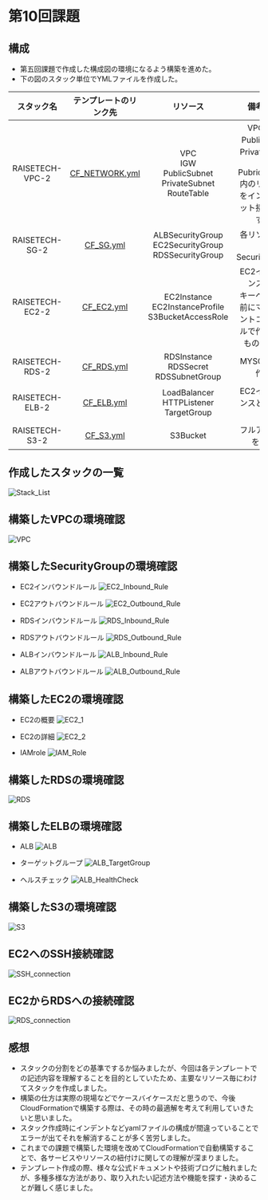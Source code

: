 # 第10回課題

## 構成
* 第五回課題で作成した構成図の環境になるよう構築を進めた。
* 下の図のスタック単位でYMLファイルを作成した。

| スタック名 | テンプレートのリンク先 | リソース | 備考など |
|:----------------:|:----------------:|:----------------:|:----------------:|
|RAISETECH-VPC-2|[CF_NETWORK.yml](lecture10_yml/CF_NETWORK.yml)|VPC<br>IGW<br>PublicSubnet<br>PrivateSubnet<br>RouteTable</br>|VPCのID<br>Public2つとPrivate2つのID<br>PubricSubnet内のリソースをインターネット接続可にする|
|RAISETECH-SG-2|[CF_SG.yml](lecture10_yml/CF_SG.yml)|ALBSecurityGroup<br>EC2SecurityGroup<br>RDSSecurityGroup| 各リソース用のSecurityGroup|
|RAISETECH-EC2-2|[CF_EC2.yml](lecture10_yml/CF_EC2.yml)|EC2Instance<br>EC2InstanceProfile<br>S3BucketAccessRole|EC2インスタンスのID<br>キーペアは事前にマネジメントコンソールで作成したものを使用|
|RAISETECH-RDS-2|[CF_RDS.yml](lecture10_yml/CF_RDS.yml)|RDSInstance<br>RDSSecret<br>RDSSubnetGroup|MYSQLでDB作成|
|RAISETECH-ELB-2|[CF_ELB.yml](lecture10_yml/CF_ELB.yml)|LoadBalancer<br>HTTPListener<br>TargetGroup|EC2インスタンスとの紐付け|
|RAISETECH-S3-2|[CF_S3.yml](lecture10_yml/CF_S3.yml)|S3Bucket|フルアクセスを許可|

## 作成したスタックの一覧

![Stack_List](task-image/lecture10/Stack_List.png)

## 構築したVPCの環境確認

![VPC](task-image/lecture10/VPC.png)

## 構築したSecurityGroupの環境確認

* EC2インバウンドルール
![EC2_Inbound_Rule](task-image/lecture10/EC2_Inbound_Rule.png)

* EC2アウトバウンドルール
![EC2_Outbound_Rule](task-image/lecture10/EC2_Outbound_Rule.png)

* RDSインバウンドルール
![RDS_Inbound_Rule](task-image/lecture10/RDS_Inbound_Rule.png)

* RDSアウトバウンドルール
![RDS_Outbound_Rule](task-image/lecture10/RDS_Outbound_Rule.png)

* ALBインバウンドルール
![ALB_Inbound_Rule](task-image/lecture10/ALB_Inbound_Rule.png)

* ALBアウトバウンドルール
![ALB_Outbound_Rule](task-image/lecture10/ALB_Outbound_Rule.png)

## 構築したEC2の環境確認

* EC2の概要
![EC2_1](task-image/lecture10/EC2_1.png)

* EC2の詳細
![EC2_2](task-image/lecture10/EC2_2.png)

* IAMrole
![IAM_Role](task-image/lecture10/IAM_Role.png)

## 構築したRDSの環境確認

![RDS](task-image/lecture10/RDS.png)

## 構築したELBの環境確認

* ALB
![ALB](task-image/lecture10/ALB.png)

* ターゲットグループ
![ALB_TargetGroup](task-image/lecture10/ALB_TargetGroup.png)

* ヘルスチェック
![ALB_HealthCheck](task-image/lecture10/ALB_HealthCheck.png)

## 構築したS3の環境確認

![S3](task-image/lecture10/S3.png)

## EC2へのSSH接続確認

![SSH_connection](task-image/lecture10/SSH_connection.png)

## EC2からRDSへの接続確認

![RDS_connection](task-image/lecture10/RDS_connection.png)

## 感想
* スタックの分割をどの基準でするか悩みましたが、今回は各テンプレートでの記述内容を理解することを目的としていたため、主要なリソース毎にわけてスタックを作成しました。
* 構築の仕方は実際の現場などでケースバイケースだと思うので、今後CloudFormationで構築する際は、その時の最適解を考えて利用していきたいと思いました。
* スタック作成時にインデントなどyamlファイルの構成が間違っていることでエラーが出てそれを解消することが多く苦労しました。
* これまでの課題で構築した環境を改めてCloudFormationで自動構築することで、各サービスやリソースの紐付けに関しての理解が深まりました。
* テンプレート作成の際、様々な公式ドキュメントや技術ブログに触れましたが、多種多様な方法があり、取り入れたい記述方法や機能を探す・決めることが難しく感じました。
